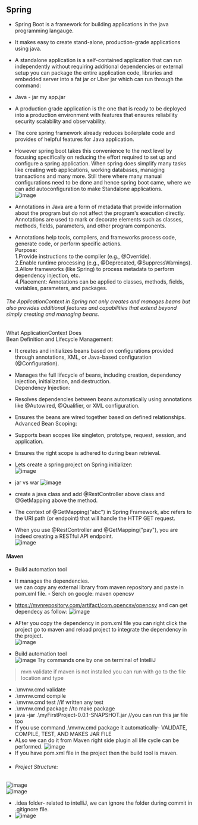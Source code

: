 ## Spring  
- Spring Boot is a framework for building applications in the java programming langauge.
- It makes easy to create stand-alone, production-grade applications using java.  
- A standalone application is a self-contained application that can run independently without requiring additional dependencies or external setup you can package the entire application code, libraries and embedded server into a fat jar or Uber jar which can run through the command:   
- Java - jar my app.jar  
- A production grade application is the one that is ready to be deployed into a production environment with features that ensures reliability security scalability and observability.  
- The core spring framework already reduces boilerplate code and provides of helpful features for Java application.  
- However spring boot takes this convenience to the next level by focusing specifically on reducing the effort required to set up and configure a spring application. When spring does simplify many tasks like creating web applications, working databases, managing transactions and many more. Still there where many manual configurations need to be done and hence spring boot came, where we can add autoconfiguration to make Standalone applications.   
![image](https://github.com/user-attachments/assets/d5e5dca0-e32d-49c5-b72a-cc24f237d493)  

- Annotations in Java are a form of metadata that provide information about the program but do not affect the program's execution directly. Annotations are used to mark or decorate elements such as classes, methods, fields, parameters, and other program components.  

- Annotations help tools, compilers, and frameworks process code, generate code, or perform specific actions.  
Purpose:  
1.Provide instructions to the compiler (e.g., @Override).  
2.Enable runtime processing (e.g., @Deprecated, @SuppressWarnings).  
3.Allow frameworks (like Spring) to process metadata to perform dependency injection, etc.  
4.Placement: Annotations can be applied to classes, methods, fields, variables, parameters, and packages.
###### The ApplicationContext in Spring not only creates and manages beans but also provides additional features and capabilities that extend beyond simply creating and managing beans.  
What ApplicationContext Does  
Bean Definition and Lifecycle Management:  

- It creates and initializes beans based on configurations provided through annotations, XML, or Java-based configuration (@Configuration).  
- Manages the full lifecycle of beans, including creation, dependency injection, initialization, and destruction.  
Dependency Injection:  

- Resolves dependencies between beans automatically using annotations like @Autowired, @Qualifier, or XML configuration.  
- Ensures the beans are wired together based on defined relationships.  
Advanced Bean Scoping:  

- Supports bean scopes like singleton, prototype, request, session, and application.  
- Ensures the right scope is adhered to during bean retrieval.  
- Lets create a spring project on Spring initializer:  
![image](https://github.com/user-attachments/assets/83dde70b-1a31-418f-9264-2c5fa2b15158)
- jar vs war
![image](https://github.com/user-attachments/assets/44108ab3-186d-48ea-8027-6ea46c47788b)

- create a java class and add @RestController above class and @GetMapping above the method.  
- The context of @GetMapping("abc") in Spring Framework, abc refers to the URI path (or endpoint) that will handle the HTTP GET request.  
- When you use @RestController and @GetMapping("pay"), you are indeed creating a RESTful API endpoint.   
![image](https://github.com/user-attachments/assets/0ad13038-37c0-4c53-9c8a-a721686b2cff)
#### Maven  
- Build automation tool  
- It manages the dependencies.  
we can copy any external library from maven repository and paste in pom.xml file.  - Serch on google: maven opencsv
- https://mvnrepository.com/artifact/com.opencsv/opencsv and can get dependecy as follow:
![image](https://github.com/user-attachments/assets/8962acc2-638f-4da7-adfa-befab285e5b4)

- AFter you copy the dependency in pom.xml file you can right click the project go to maven and reload project to integrate the dependency in the project.  
![image](https://github.com/user-attachments/assets/37b292ff-696a-4541-800c-96269f320c97)  
- Build automation tool  
![image](https://github.com/user-attachments/assets/e9aba8ce-1483-4f9e-a188-f8e1e8c50414)
Try commands one by one on terminal of IntelliJ
>mvn validate
if maven is not installed you can run with go to the file location  and type  
-  .\mvnw.cmd validate  
-  .\mvnw.cmd compile  
-  .\mvnw.cmd test //if written any test
-  .\mvnw.cmd package  //to make package  
-  java -jar .\myFirstProject-0.0.1-SNAPSHOT.jar //you can run this jar file too  
-  If you use command .\mvnw.cmd package it automatically- VALIDATE, COMPILE, TEST, AND MAKES JAR FILE
- ALso we can do it from Maven right side plugin all life cycle can be performed.
![image](https://github.com/user-attachments/assets/3de93b13-60b0-47aa-a471-cdf40ed16309)  
- If you have pom.xml file in the project then the build tool is maven.
- ###### Project Structure:
![image](https://github.com/user-attachments/assets/ef151615-f6b6-4c5a-a786-607618132ac4)  
![image](https://github.com/user-attachments/assets/c876ed1b-0492-4e33-8c96-b7537d44baee)  
- .idea folder- related to intelliJ, we can ignore the folder during commit in .gitignore file.
- ![image](https://github.com/user-attachments/assets/7f623c06-5dbb-4245-8d76-4f9192363a19)



















